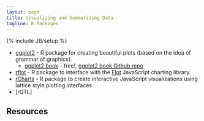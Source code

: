 ```yaml
---
layout: page
title: Visualizing and Summarizing Data
tagline: R Packages
---
```

{% include JB/setup %}


* [ggplot2](http://ggplot2.org) - R package for creating beautiful plots (based on the idea of grammar of graphics).
	* [ggplot2 book](http://ggplot2.org/book/) - free!, [ggplot2 book Github repo](https://github.com/hadley/ggplot2-book)
* [rflot](https://github.com/dcenergy/rflot) - R package to interface with the [Flot](http://www.flotcharts.org) JavaScript charting library. 
* [rCharts](http://rcharts.io) - R package to create interactive JavaScript visualizations using lattice style plotting interfaces
* [rQTL]


## Resources 

